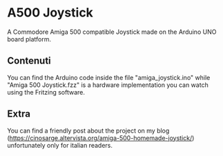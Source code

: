 # A500 Joystick
A Commodore Amiga 500 compatible Joystick made on the Arduino UNO board platform.

## Contenuti
You can find the Arduino code inside the file "amiga_joystick.ino" while "Amiga 500 Joystick.fzz" is a hardware implementation you can watch using the Fritzing software.

## Extra
You can find a friendly post about the project on my blog (https://cinosarge.altervista.org/amiga-500-homemade-joystick/) unfortunately only for italian readers.
